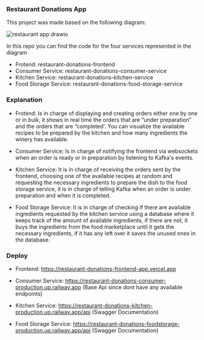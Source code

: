 ### Restaurant Donations App

This project was made based on the following diagram:

![restaurant app drawio](https://github.com/user-attachments/assets/73db8bcd-e3d9-4aef-bebc-04b2ed7b8240)

In this repo you can find the code for the four services represented in the diagram

- Frotend: restaurant-donations-frontend
- Consumer Service: restaurant-donations-consumer-service
- Kitchen Service: restaurant-donations-kitchen-service
- Food Storage Service: restaurant-donations-food-storage-service

### Explanation

- Frotend: Is in charge of displaying and creating orders either one by one or in bulk, it shows in real time the orders that are “under preparation” and the orders that are “completed'. You can visualize the available recipes to be prepared by the kitchen and how many ingredients the winery has available.

- Consumer Service: Is in charge of notifying the frontend via websockets when an order is ready or in preparation by listening to Kafka's events.

- Kitchen Service: It is in charge of receiving the orders sent by the frontend, choosing one of the available recipes at random and requesting the necessary ingredients to prepare the dish to the food storage service, it is in charge of telling Kafka when an order is under preparation and when it is completed.

- Food Storage Service: It is in charge of checking if there are available ingredients requested by the kitchen service using a database where it keeps track of the amount of available ingredients, if there are not, it buys the ingredients from the food marketplace until it gets the necessary ingredients, if it has any left over it saves the unused ones in the database.

### Deploy

- Frontend: https://restaurant-donations-frontend-app.vercel.app

- Consumer Service: https://restaurant-donations-consumer-production.up.railway.app (Base Api since dont have any available endpoints)

- Kitchen Service: https://restaurant-donations-kitchen-production.up.railway.app/api (Swagger Documentation)

- Food Storage Service: https://restaurant-donations-foodstorage-production.up.railway.app/api (Swagger Documentation)
